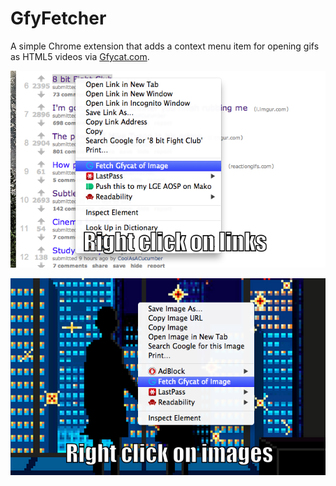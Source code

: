 GfyFetcher
==========

A simple Chrome extension that adds a context menu item for opening gifs as HTML5 videos via [Gfycat.com](http://gfycat.com/).

![Screenshot](assests/screen-gfy-01.png)

![Screenshot](assests/screen-gfy-02.png)
